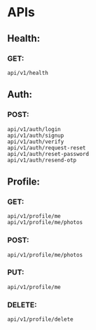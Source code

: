 # APIs

## Health:

### GET:

```
api/v1/health
```

## Auth:

### POST:

```
api/v1/auth/login
api/v1/auth/signup
api/v1/auth/verify
api/v1/auth/request-reset
api/v1/auth/reset-password
api/v1/auth/resend-otp
```

## Profile:

### GET:

```
api/v1/profile/me
api/v1/profile/me/photos
```

### POST:

```
api/v1/profile/me/photos
```

### PUT:

```
api/v1/profile/me
```

### DELETE:

```
api/v1/profile/delete
```

